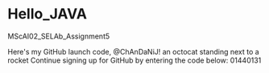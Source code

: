 # Hello_JAVA
MScAI02_SELAb_Assignment5

Here's my GitHub launch code, @ChAnDaNiJ!
an octocat standing next to a rocket
Continue signing up for GitHub by entering the code below:
01440131
